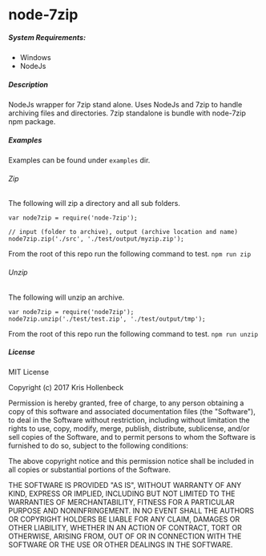 # node-7zip

##### System Requirements:

- Windows
- NodeJs

##### Description
NodeJs wrapper for 7zip stand alone. Uses NodeJs and 7zip to handle archiving files and directories. 7zip standalone is bundle with node-7zip npm package.

##### Examples

Examples can be found under `examples` dir.

###### Zip
The following will zip a directory and all sub folders.
```
var node7zip = require('node-7zip');

// input (folder to archive), output (archive location and name)
node7zip.zip('./src', './test/output/myzip.zip');
```

From the root of this repo run the following command to test.
`npm run zip`


###### Unzip
The following will unzip an archive.

```
var node7zip = require('node7zip');
node7zip.unzip('./test/test.zip', './test/output/tmp');
```

From the root of this repo run the following command to test.
`npm run unzip`


##### License

MIT License

Copyright (c) 2017 Kris Hollenbeck

Permission is hereby granted, free of charge, to any person obtaining a copy
of this software and associated documentation files (the "Software"), to deal
in the Software without restriction, including without limitation the rights
to use, copy, modify, merge, publish, distribute, sublicense, and/or sell
copies of the Software, and to permit persons to whom the Software is
furnished to do so, subject to the following conditions:

The above copyright notice and this permission notice shall be included in all
copies or substantial portions of the Software.

THE SOFTWARE IS PROVIDED "AS IS", WITHOUT WARRANTY OF ANY KIND, EXPRESS OR
IMPLIED, INCLUDING BUT NOT LIMITED TO THE WARRANTIES OF MERCHANTABILITY,
FITNESS FOR A PARTICULAR PURPOSE AND NONINFRINGEMENT. IN NO EVENT SHALL THE
AUTHORS OR COPYRIGHT HOLDERS BE LIABLE FOR ANY CLAIM, DAMAGES OR OTHER
LIABILITY, WHETHER IN AN ACTION OF CONTRACT, TORT OR OTHERWISE, ARISING FROM,
OUT OF OR IN CONNECTION WITH THE SOFTWARE OR THE USE OR OTHER DEALINGS IN THE
SOFTWARE.
